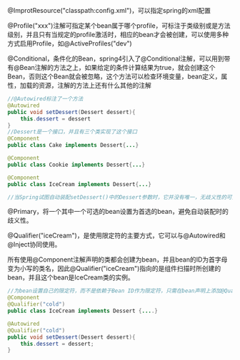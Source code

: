 @ImprotResource("classpath:config.xml")，可以指定spring的xml配置

@Profile("xxx")注解可指定某个bean属于哪个profile，可标注于类级别或是方法级别，并且只有当规定的profile激活时，相应的bean才会被创建，可以使用多种方式启用Profile，如@ActiveProfiles("dev")

@Conditional，条件化的Bean，spring4引入了@Conditional注解，可以用到带有@Bean注解的方法之上，如果给定的条件计算结果为true，就会创建这个Bean，否则这个Bean就会被忽略，这个方法可以检查环境变量，bean定义，属性，加载的资源，注解的方法上还有什么其他的注解



```java
//@Autowired标注了一个方法
@Autowired
public void setDessert(Dessert dessert){
	this.dessert = dessert
}
//Dessert是一个接口，并且有三个类实现了这个接口
@Component
public class Cake implements Dessert{...}

@Component
public class Cookie implements Dessert{...}

@Component
public class IceCream implements Dessert{...}

//当Spring试图自动装配setDessert()中的Dessert参数时，它并没有唯一，无歧义性的可选值，Spring无法作出选择，只能抛出NoUniqueBeanDefinitionException
```

@Primary，将一个其中一个可选的bean设置为首选的bean，避免自动装配时的歧义性。

@Qualifier("iceCream")，是使用限定符的主要方式，它可以与@Autowired和@Inject协同使用。

所有使用@Component注解声明的类都会创建为bean，并且bean的ID为首字母变为小写的类名，因此@Qualifier("iceCream")指向的是组件扫描时所创建的bean，并且这个bean是IceCream类的实例。

```java
//为bean设置自己的限定符，而不是依赖于Bean ID作为限定符，只需在bean声明上添加@Qualifier("xxxx")注解就好了。
@Component
@Qualifier("cold")
public class IceCream implements Dessert {....}

@Autowired
@Qualifier("cold")
public void setDessert(Dessert dessert){
  	this.dessert = dessert;
}
```